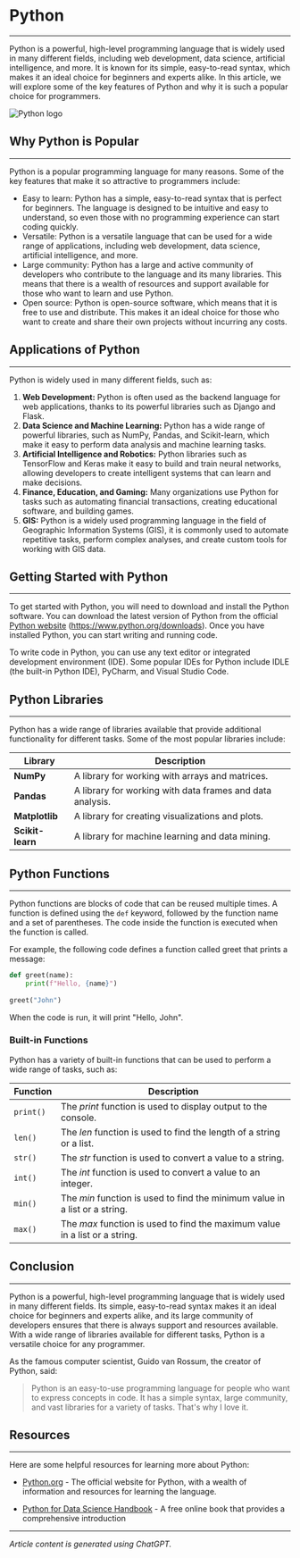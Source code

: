 # Python

***

Python is a powerful, high-level programming language that is widely used in many different fields, including web development, data science, artificial intelligence, and more. It is known for its simple, easy-to-read syntax, which makes it an ideal choice for beginners and experts alike. In this article, we will explore some of the key features of Python and why it is such a popular choice for programmers.

![Python logo](https://www.python.org/static/img/python-logo@2x.png)

## Why Python is Popular

***

Python is a popular programming language for many reasons. Some of the key features that make it so attractive to programmers include:

- Easy to learn: Python has a simple, easy-to-read syntax that is perfect for beginners. The language is designed to be intuitive and easy to understand, so even those with no programming experience can start coding quickly.
- Versatile: Python is a versatile language that can be used for a wide range of applications, including web development, data science, artificial intelligence, and more.
- Large community: Python has a large and active community of developers who contribute to the language and its many libraries. This means that there is a wealth of resources and support available for those who want to learn and use Python.
- Open source: Python is open-source software, which means that it is free to use and
distribute. This makes it an ideal choice for those who want to create and share their own projects without incurring any costs.

## Applications of Python

***

Python is widely used in many different fields, such as:

1. **Web Development:** Python is often used as the backend language for web applications, thanks to its powerful libraries such as Django and Flask.
2. **Data Science and Machine Learning:** Python has a wide range of powerful libraries, such as NumPy, Pandas, and Scikit-learn, which make it easy to perform data analysis and machine learning tasks.
3. **Artificial Intelligence and Robotics:** Python libraries such as TensorFlow and Keras make it easy to build and train neural networks, allowing developers to create intelligent systems that can learn and make decisions.
4. **Finance, Education, and Gaming:** Many organizations use Python for tasks such as automating financial transactions, creating educational software, and building games.
5. **GIS:** Python is a widely used programming language in the field of Geographic Information Systems (GIS), it is commonly used to automate repetitive tasks, perform complex analyses, and create custom tools for working with GIS data.

## Getting Started with Python

***

To get started with Python, you will need to download and install the Python software. You can download the latest version of Python from the official [Python website](https://www.python.org/downloads) (<https://www.python.org/downloads>). Once you have installed Python, you can start writing and running code.

To write code in Python, you can use any text editor or integrated development environment (IDE).
Some popular IDEs for Python include IDLE (the built-in Python IDE), PyCharm, and Visual Studio Code.

## Python Libraries

***

Python has a wide range of libraries available that provide additional functionality for different tasks. Some of the most popular libraries include:

| Library          | Description                                              |
|------------------|----------------------------------------------------------|
| **NumPy**        | A library for working with arrays and matrices.          |
| **Pandas**       | A library for working with data frames and data analysis.|
| **Matplotlib**   | A library for creating visualizations and plots.         |
| **Scikit-learn** | A library for machine learning and data mining.          |

## Python Functions

***

Python functions are blocks of code that can be reused multiple times. A function is defined using the `def` keyword, followed by the function name and a set of parentheses. The code inside the function is executed when the function is called.

[colour of code is different.]: #

For example, the following code defines a function called greet that prints a message:

``` python
def greet(name):
    print(f"Hello, {name}")
 
greet("John")
```

When the code is run, it will print "Hello, John".

### Built-in Functions

Python has a variety of built-in functions that can be used to perform a wide range of tasks, such as:

|Function |Description                                                                  |
|---------|-----------------------------------------------------------------------------|
|`print()`|The *print* function is used to display output to the console.               |
|`len()`  | The *len* function is used to find the length of a string or a list.        |
|`str()`  |The *str* function is used to convert a value to a string.                   |
|`int()`  |The *int* function is used to convert a value to an integer.                 |
|`min()`  |The *min* function is used to find the minimum value in a list or a string.  |
|`max()`  |The *max* function is used to find the maximum value in a list or a string.  |

## Conclusion

***

Python is a powerful, high-level programming language that is widely used in many different fields.
Its simple, easy-to-read syntax makes it an ideal choice for beginners and experts alike, and its large community of developers ensures that there is always support and resources available. With a wide range of libraries available for different tasks, Python is a versatile choice for any programmer.

As the famous computer scientist, Guido van Rossum, the creator of Python, said:

> Python is an easy-to-use programming language for people who want to express concepts in code. It has a simple syntax, large community, and vast libraries for a variety of tasks. That's why I love it.

## Resources

***

Here are some helpful resources for learning more about Python:

-  [Python.org](https://www.python.org) - The official website for Python, with a wealth of information and resources for learning the language.

- [Python for Data Science Handbook](https://jakevdp.github.io/PythonDataScienceHandbook) - A free online book that provides a comprehensive introduction

***

*Article content is generated using ChatGPT.*

